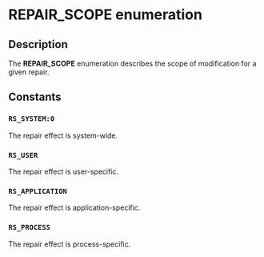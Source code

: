 # REPAIR_SCOPE enumeration

## Description

The **REPAIR_SCOPE** enumeration describes the scope of modification for a given repair.

## Constants

### `RS_SYSTEM:0`

The repair effect is system-wide.

### `RS_USER`

The repair effect is user-specific.

### `RS_APPLICATION`

The repair effect is application-specific.

### `RS_PROCESS`

The repair effect is process-specific.